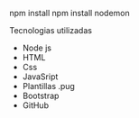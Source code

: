 npm install
npm install nodemon

Tecnologias utilizadas
 - Node js
 - HTML
 - Css
 - JavaSript
 - Plantillas .pug
 - Bootstrap
 - GitHub


